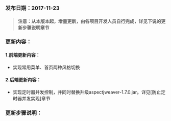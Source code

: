 ### 发布日期：2017-11-23

> #### 注意：从本版本起，增量更新，由各项目开发人员自行完成，详见下说的更新步骤说明章节

### 更新内容：

#### 1.前端更新内容：

* 实现常用菜单、首页两种风格切换

#### 2.后端更新内容：

* 实现定时器并发控制，并同时替换升级aspectjweaver-1.7.0.jar。详见\[防止定时器并发实现\]章节

### 更新步骤说明：



